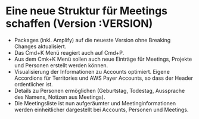# Eine neue Struktur für Meetings schaffen (Version :VERSION)

- Packages (inkl. Amplify) auf die neueste Version ohne Breaking Changes aktualisiert.
- Das Cmd+K Menü reagiert auch auf Cmd+P.
- Aus dem Cmk+K Menü sollen auch neue Einträge für Meetings, Projekte und Personen erstellt werden können.
- Visualisierung der Informationen zu Accounts optimiert. Eigene Accordions für Territories und AWS Payer Accounts, so dass der Header ordentlicher ist.
- Details zu Personen ermöglichen (Geburtstag, Todestag, Aussprache des Namens, Notizen aus Meetings).
- Die Meetingsliste ist nun aufgeräumter und Meetinginformationen werden einheitlicher dargestellt bei Accounts, Personen und Meetings.
